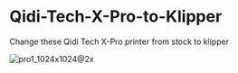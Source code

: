 # Qidi-Tech-X-Pro-to-Klipper
Change these Qidi Tech X-Pro printer from stock to klipper 


![pro1_1024x1024@2x](https://github.com/user-attachments/assets/cdcc8368-f0c0-4575-84e6-979b106c4704)

